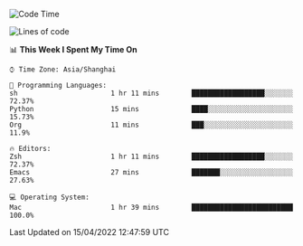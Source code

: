 <!--START_SECTION:waka-->
![Code Time](http://img.shields.io/badge/Code%20Time-696%20hrs-blue)

![Lines of code](https://img.shields.io/badge/From%20Hello%20World%20I%27ve%20Written-22%20Thousand%20lines%20of%20code-blue)

📊 **This Week I Spent My Time On** 

```text
⌚︎ Time Zone: Asia/Shanghai

💬 Programming Languages: 
sh                       1 hr 11 mins        ██████████████████░░░░░░░   72.37% 
Python                   15 mins             ████░░░░░░░░░░░░░░░░░░░░░   15.73% 
Org                      11 mins             ███░░░░░░░░░░░░░░░░░░░░░░   11.9%

🔥 Editors: 
Zsh                      1 hr 11 mins        ██████████████████░░░░░░░   72.37% 
Emacs                    27 mins             ███████░░░░░░░░░░░░░░░░░░   27.63%

💻 Operating System: 
Mac                      1 hr 39 mins        █████████████████████████   100.0%

```


 Last Updated on 15/04/2022 12:47:59 UTC
<!--END_SECTION:waka-->
